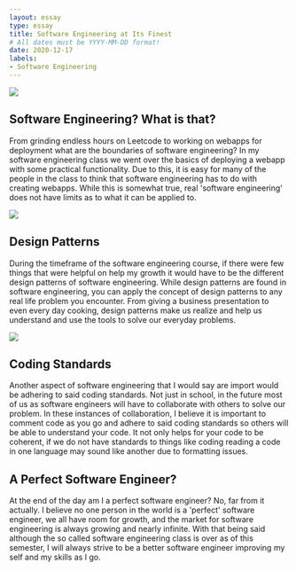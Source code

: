```yaml
---
layout: essay
type: essay
title: Software Engineering at Its Finest
# All dates must be YYYY-MM-DD format!
date: 2020-12-17
labels:
- Software Engineering
---
```


<img class="ui medium top left square image" src="https://miro.medium.com/max/480/1*TtFboLb09Ag9C6hjri6jeQ.jpeg">

## Software Engineering? What is that?

From grinding endless hours on Leetcode to working on webapps for deployment what are the boundaries of software engineering? In my software engineering class we went over the basics of deploying a webapp with some practical functionality. Due to this, it is easy for many of the people in the class to think that software engineering has to do with creating webapps. While this is somewhat true, real 'software engineering' does not have limits as to what it can be applied to. 

<img class="ui medium top left square image" src="https://wp.technologyreview.com/wp-content/uploads/2020/02/puzzle-the-mans-hand-completest20gjo1nw-web-2.jpg?resize=1200,600" >

## Design Patterns

During the timeframe of the software engineering course, if there were few things that were helpful on help my growth it would have to be the different design patterns of software engineering. While design patterns are found in software engineering, you can apply the concept of design patterns to any real life problem you encounter. From giving a business presentation to even every day cooking, design patterns make us realize and help us understand and use the tools to solve our everyday problems.

<img class="ui medium top left square image" src="https://www.upliftingservice.com/wp-content/uploads/2020/01/ThinkstockPhotos-476118826.jpg">

## Coding Standards

Another aspect of software engineering that I would say are import would be adhering to said coding standards. Not just in school, in the future most of us as software engineers will have to collaborate with others to solve our problem. In these instances of collaboration, I believe it is important to comment code as you go and adhere to said coding standards so others will be able to understand your code. It not only helps for your code to be coherent, if we do not have standards to things like coding reading a code in one language may sound like another due to formatting issues.

## A Perfect Software Engineer?

At the end of the day am I a perfect software engineer? No, far from it actually. I believe no one person in the world is a 'perfect' software engineer, we all have room for growth, and the market for software engineering is always growing and nearly infinite. With that being said although the so called software engineering class is over as of this semester, I will always strive to be a better software engineer improving my self and my skills as I go.
